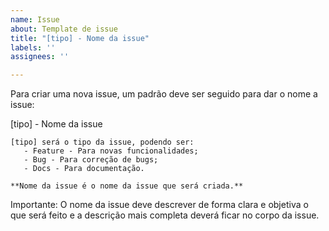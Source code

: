 ```yaml
---
name: Issue
about: Template de issue
title: "[tipo] - Nome da issue"
labels: ''
assignees: ''

---
```


Para criar uma nova issue, um padrão deve ser seguido para dar o nome a issue:

[tipo] - Nome da issue

    [tipo] será o tipo da issue, podendo ser:
       - Feature - Para novas funcionalidades;
       - Bug - Para correção de bugs;
       - Docs - Para documentação.

    **Nome da issue é o nome da issue que será criada.**

Importante: O nome da issue deve descrever de forma clara e objetiva o que será feito e a descrição mais completa deverá ficar no corpo da issue.
